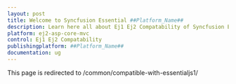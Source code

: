 ```yaml
---
layout: post
title: Welcome to Syncfusion Essential ##Platform_Name##
description: Learn here all about Ej1 Ej2 Compatability of Syncfusion Essential ##Platform_Name## widgets based on HTML5 and jQuery.
platform: ej2-asp-core-mvc
control: Ej1 Ej2 Compatability
publishingplatform: ##Platform_Name##
documentation: ug
---
```


This page is redirected to /common/compatible-with-essentialjs1/